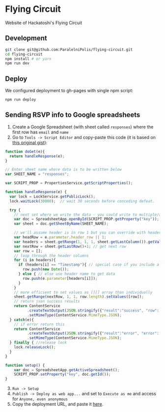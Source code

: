 # Flying Circuit

Website of Hackatoshi's Flying Circuit

## Development

```bash
git clone git@github.com:ParalelniPolis/flying-circuit.git
cd flying-circuit
npm install # or yarn
npm run dev
```

## Deploy

We configured deployment to gh-pages with single npm script:

```bash
npm run deploy
```

## Sending RSVP info to Google spreadsheets

1. Create a Google Spreadsheet (with sheet called `responses`) where the first row has `email` and `name`
2. Go to `Tools -> Script Editor` and copy-paste this code (it is based on [this original gist](https://gist.github.com/tayiorbeii/cc8dc6a1028f0e8040c82d34d857bd64)):

```javascript
function doGet(e){
  return handleResponse(e);
}

// Enter sheet name where data is to be written below
var SHEET_NAME = "responses";

var SCRIPT_PROP = PropertiesService.getScriptProperties();

function handleResponse(e) {
  var lock = LockService.getPublicLock();
  lock.waitLock(30000);  // wait 30 seconds before conceding defeat.

  try {
    // next set where we write the data - you could write to multiple/alternate destinations
    var doc = SpreadsheetApp.openById(SCRIPT_PROP.getProperty("key"));
    var sheet = doc.getSheetByName(SHEET_NAME);

    // we'll assume header is in row 1 but you can override with header_row in GET/POST data
    var headRow = e.parameter.header_row || 1;
    var headers = sheet.getRange(1, 1, 1, sheet.getLastColumn()).getValues()[0];
    var nextRow = sheet.getLastRow()+1; // get next row
    var row = [];
    // loop through the header columns
    for (i in headers){
      if (headers[i] == "Timestamp"){ // special case if you include a 'Timestamp' column
        row.push(new Date());
      } else { // else use header name to get data
        row.push(e.parameter[headers[i]]);
      }
    }
    // more efficient to set values as [][] array than individually
    sheet.getRange(nextRow, 1, 1, row.length).setValues([row]);
    // return json success results
    return ContentService
          .createTextOutput(JSON.stringify({"result":"success", "row": nextRow}))
          .setMimeType(ContentService.MimeType.JSON);
  } catch(e){
    // if error return this
    return ContentService
          .createTextOutput(JSON.stringify({"result":"error", "error": e}))
          .setMimeType(ContentService.MimeType.JSON);
  } finally { //release lock
    lock.releaseLock();
  }
}

function setup() {
    var doc = SpreadsheetApp.getActiveSpreadsheet();
    SCRIPT_PROP.setProperty("key", doc.getId());
}
```

3. `Run -> Setup`
4. `Publish -> Deploy as web app...` and set to `Execute as me` and access for `Anyone, even anonymous`
5. Copy the deployment URL, and paste it [here](https://github.com/ParalelniPolis/flying-circuit/blob/master/config/index.js#L7).
